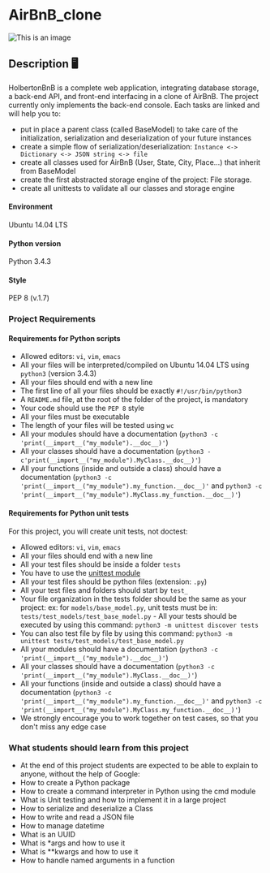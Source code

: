 # AirBnB_clone

![This is an image](https://camo.githubusercontent.com/a8cd2eef2325c425519095dc2501111e630a77eddb454938c527cb82ea9c3aeb/68747470733a2f2f73332e616d617a6f6e6177732e636f6d2f696e7472616e65742d70726f6a656374732d66696c65732f686f6c626572746f6e7363686f6f6c2d6869676865722d6c6576656c5f70726f6772616d6d696e672b2f3236332f4842544e2d68626e622d46696e616c2e706e67)

## Description :desktop_computer:
HolbertonBnB is a complete web application, integrating database storage, a back-end API, and front-end 
interfacing in a clone of AirBnB. The project currently only implements the back-end console. 
Each tasks are linked and will help you to: 
- put in place a parent class (called BaseModel) to take care of the initialization, serialization and deserialization of your future instances 
- create a simple flow of serialization/deserialization: ```Instance <-> Dictionary <-> JSON string <-> file ``` 
- create all classes used for AirBnB (User, State, City, Place...) that inherit from BaseModel 
- create the first abstracted storage engine of the project: File storage. 
- create all unittests to validate all our classes and storage engine
#### Environment
Ubuntu 14.04 LTS
#### Python version
Python 3.4.3
#### Style
PEP 8 (v.1.7)
### Project Requirements
#### Requirements for Python scripts
- Allowed editors: `vi`, `vim`, `emacs` 
- All your files will be interpreted/compiled on Ubuntu 14.04 LTS using `python3` (version 3.4.3) 
- All your files should end with a new line 
- The first line of all your files should be exactly `#!/usr/bin/python3` 
- A `README.md` file, at the root of the folder of the project, is mandatory 
- Your code should use the `PEP 8` style 
- All your files must be executable 
- The length of your files will be tested using `wc` 
- All your modules should have a documentation (`python3 -c 'print(__import__("my_module").__doc__)'`) 
- All your classes should have a documentation (`python3 -c'print(__import__("my_module").MyClass.__doc__)'`) 
- All your functions (inside and outside a class) should have a documentation (`python3 -c 'print(__import__("my_module").my_function.__doc__)'` and `python3 -c 'print(__import__("my_module").MyClass.my_function.__doc__)'`)
#### Requirements for Python unit tests
For this project, you will create unit tests, not doctest: 
- Allowed editors: `vi`, `vim`, `emacs` 
- All your files should end with a new line 
- All your test files should be inside a folder `tests` 
- You have to use the [unittest module](https://docs.python.org/3.4/library/unittest.html#module-unittest) 
- All your test files should be python files (extension: `.py`) 
- All your test files and folders should start by `test_` 
- Your file organization in the tests folder should be the same as your project: ex: for `models/base_model.py`, unit tests must be in: `tests/test_models/test_base_model.py` - All your tests should be executed by using this command: 
`python3 -m unittest discover tests` 
- You can also test file by file by using this command: `python3 -m unittest tests/test_models/test_base_model.py` 
- All your modules should have a documentation (`python3 -c 'print(__import__("my_module").__doc__)'`) 
- All your classes should have a documentation (`python3 -c 'print(__import__("my_module").MyClass.__doc__)'`) 
- All your functions (inside and outside a class) should have a documentation (`python3 -c 'print(__import__("my_module").my_function.__doc__)'` and `python3 -c 
'print(__import__("my_module").MyClass.my_function.__doc__)'`) 
- We strongly encourage you to work together on test cases, so that you don't miss any edge case
### What students should learn from this project
- At the end of this project students are expected to be able to explain to anyone, without the help of Google: 
- How to create a Python package 
- How to create a command interpreter in Python using the cmd module 
- What is Unit testing and how to implement it in a large project 
- How to serialize and deserialize a Class 
- How to write and read a JSON file 
- How to manage datetime 
- What is an UUID 
- What is *args and how to use it 
- What is **kwargs and how to use it 
- How to handle named arguments in a function
